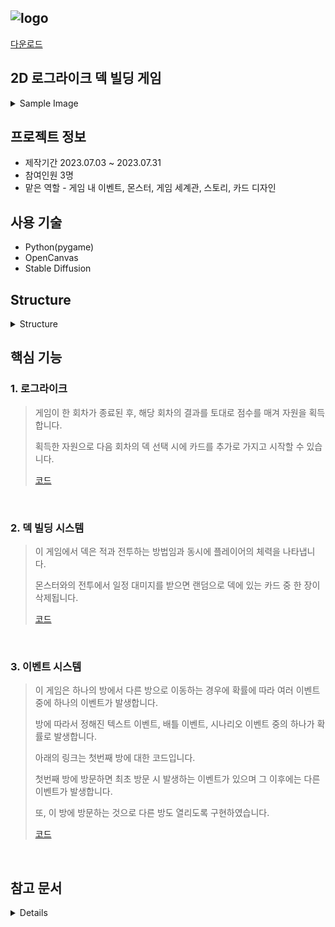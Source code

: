 ![logo](https://github.com/Lawrence1031/ProjectNiO/assets/144416099/15501d63-298d-418f-a142-4a1b6682a5db)
----
[다운로드](https://drive.google.com/file/d/1WrhfbnjKQoH-L85KAarEae_8lhXK5iUZ/view?usp=sharing)

2D 로그라이크 덱 빌딩 게임
----
<details>
  <summary>Sample Image</summary>
  
  <img width="696" alt="001" src="https://github.com/Lawrence1031/ProjectNiO/assets/144416099/f2621db0-4096-4759-84c6-63bdc9220d59">

  <img width="696" alt="002" src="https://github.com/Lawrence1031/ProjectNiO/assets/144416099/f8ee675b-1181-45a2-9d0e-6db04063242a">

  <img width="696" alt="003" src="https://github.com/Lawrence1031/ProjectNiO/assets/144416099/9b6b9bbb-3343-443c-b3a8-98eacb3725dc">

</details>

프로젝트 정보
----
- 제작기간 2023.07.03 ~ 2023.07.31
- 참여인원 3명
- 맡은 역할 - 게임 내 이벤트, 몬스터, 게임 세계관, 스토리, 카드 디자인

사용 기술
-----
- Python(pygame)
- OpenCanvas
- Stable Diffusion

Structure
----
<details>
<summary>Structure</summary>
<div markdown="1">

![Menu](https://github.com/Lawrence1031/ProjectNiO/assets/144416099/0c26b32d-6fbe-4f72-8ee6-5374543be009)

![InGame](https://github.com/Lawrence1031/ProjectNiO/assets/144416099/881d7302-214b-4210-b2f7-f7b880670da4)

![GameCycle](https://github.com/Lawrence1031/ProjectNiO/assets/144416099/ac392373-0497-450d-9398-b69f72f0a05d)


</div>
</details>


핵심 기능
----
### 1. 로그라이크
> 게임이 한 회차가 종료된 후, 해당 회차의 결과를 토대로 점수를 매겨 자원을 획득합니다.
> 
> 획득한 자원으로 다음 회차의 덱 선택 시에 카드를 추가로 가지고 시작할 수 있습니다.
> 
> [코드](https://github.com/Lawrence1031/ProjectNiO/blob/main/scene/s12_result.py)

</br>

### 2. 덱 빌딩 시스템
> 이 게임에서 덱은 적과 전투하는 방법임과 동시에 플레이어의 체력을 나타냅니다.
>
> 몬스터와의 전투에서 일정 대미지를 받으면 랜덤으로 덱에 있는 카드 중 한 장이 삭제됩니다.
> 
> [코드](https://github.com/Lawrence1031/ProjectNiO/blob/main/scene/s08_battleevent.py#L449)

</br>

### 3. 이벤트 시스템
> 이 게임은 하나의 방에서 다른 방으로 이동하는 경우에 확률에 따라 여러 이벤트 중에 하나의 이벤트가 발생합니다.
> 
> 방에 따라서 정해진 텍스트 이벤트, 배틀 이벤트, 시나리오 이벤트 중의 하나가 확률로 발생합니다.
> 
> 아래의 링크는 첫번째 방에 대한 코드입니다.
> 
> 첫번째 방에 방문하면 최초 방문 시 발생하는 이벤트가 있으며 그 이후에는 다른 이벤트가 발생합니다.
>
> 또, 이 방에 방문하는 것으로 다른 방도 열리도록 구현하였습니다.
> 
> [코드](https://github.com/Lawrence1031/ProjectNiO/blob/main/scene/s06_stage1.py#L490)

</br>

참고 문서
----
<details>
  
</br>

[노션](https://scythe-sesame-8dc.notion.site/Nio-Gress-bf415777a49d48e1b75a392cefd51ff8?pvs=4)

[인트로 디자인](https://docs.google.com/document/d/1VU5sNhFXxkIzToxymgBn0R7T0pTtcEiO75gsvunvfKc/edit)

[카드 일람](https://docs.google.com/spreadsheets/d/1B3lsgHD4Dft20dNQod0vl8ziL2F0rlmN3rxBfx-XjAk/edit#gid=200919693)

[이벤트 일람](https://docs.google.com/spreadsheets/d/1SS5g3eC8O3ZyahbK93I_A3ELKXPqfw3gqDal4nnbq1s/edit#gid=863574291)

</details>
